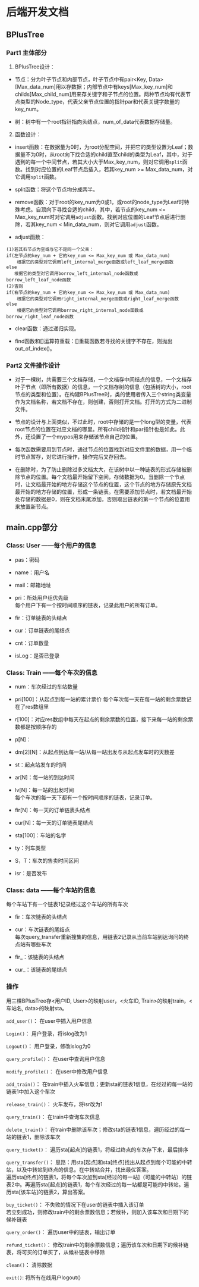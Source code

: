 后端开发文档
=====
BPlusTree
-----
### Part1 主体部分
1. BPlusTree设计：  
- 节点：分为叶子节点和内部节点，叶子节点中有pair<Key, Data>[Max_data_num]用以存数据；内部节点中有keys[Max_key_num]和childs[Max_child_num]用来存关键字和子节点的位置。两种节点均有代表节点类型的Node_type，代表父亲节点位置的指针par和代表关键字数量的key_num。  

- 树：树中有一个root指针指向头结点，num_of_data代表数据存储量。  

2. 函数设计：
- insert函数：在数据量为0时，为root分配空间，并把它的类型设置为Leaf；数据量不为0时，从root向下找合适的child直至child的类型为Leaf，其中，对于遇到的每一个中间节点，若其大小大于Max_key_num，则对它调用`split`函数。找到对应位置的Leaf节点后插入，若其key_num >= Max_data_num，对它调用`split`函数。

- split函数：将这个节点均分成两半。

- remove函数：对于root的key_num为0或1，或root的node_type为Leaf时特殊考虑。自顶向下寻找合适的child，其中，若节点的key_num <= Max_key_num时对它调用`adjust`函数。找到对应位置的Leaf节点后进行删除，若其key_num < Min_data_num，则对它调用`adjust`函数。

- adjust函数：  
```
(1)若其右节点为空或与它不是同一个父亲：  
if(左节点的key_num + 它的key_num <= Max_key_num 或 Max_data_num)  
    根据它的类型对它调用left_internal_merge函数或left_leaf_merge函数  
else  
   根据它的类型对它调用borrow_left_internal_node函数或borrow_left_leaf_node函数  
(2)否则  
if(右节点的key_num + 它的key_num <= Max_key_num 或 Max_data_num)  
    根据它的类型对它调用right_internal_merge函数或right_leaf_merge函数  
else  
    根据它的类型对它调用borrow_right_internal_node函数或borrow_right_leaf_node函数
```

- clear函数：通过递归实现。

- find函数和[]运算符重载：[]重载函数若寻找的关键字不存在，则抛出out_of_index()。

### Part2 文件操作设计
+ 对于一棵树，共需要三个文档存储，一个文档存中间结点的信息，一个文档存叶子节点（即所有数据）的信息，一个文档存树的信息（包括树的大小，root节点的类型和位置）。在构建BPlusTree时，类的使用者传入三个string类变量作为文档名称，若文档不存在，则创建，否则打开文档。打开的方式为二进制文件。

+ 节点的设计与上面类似，不过此时，root中存储的是一个long型的变量，代表root节点的位置在对应文档的哪里。所有child指针和par指针也是如此。此外，还设置了一个mypos用来存储该节点自己的位置。

+ 每次函数需要用到节点时，通过节点的位置找到对应文件里的数据，用一个临时节点暂存，对它进行操作，操作完后又存回去。

+ 在删除时，为了防止删除过多文档太大，在该树中以一种链表的形式存储被删除节点的位置。每个文档最开始留下空间，存储数据为0。当删除一个节点时，让文档最开始的地方存储这个节点的位置，这个节点的地方存储原先文档最开始的地方存储的位置，形成一条链表。在需要添加节点时，若文档最开始处存储的数据是0，则在文档末尾添加，否则取出链表的第一个节点的位置用来放置新节点。

main.cpp部分
-----
### Class: User ——每个用户的信息
+ pas：密码  

+ name：用户名  

+ mail：邮箱地址  

+ pri：所处用户组优先级  
每个用户下有一个按时间顺序的链表，记录此用户的所有订单。  

+ fir：订单链表的头结点  

+ cur：订单链表的尾结点  

+ cnt：订单数量  

+ isLog：是否已登录  


### Class: Train ——每个车次的信息
+ num：车次经过的车站数量

+ pri[100]：从起点到每一站的累计票价
每个车次每一天在每一站的剩余票数记在了res数组里
+ r[100]：对应res数组中每天在起点的剩余票数的位置，接下来每一站的剩余票数都是按顺序存的

+ p[N]：

+ dm[2][N]：从起点到达每一站/从每一站出发与从起点发车时的天数差

+ st：起点站发车的时间

+ ar[N]：每一站的到达时间

+ lv[N]：每一站的出发时间  
每个车次的每一天下都有一个按时间顺序的链表，记录订单。

+ fir[N]：每一天的订单链表头结点

+ cur[N]：每一天的订单链表尾结点

+ sta[100]：车站的名字

+ ty：列车类型

+ S，T：车次的售卖时间区间

+ isr：是否发布


### Class: data ——每个车站的信息
每个车站下有一个链表1记录经过这个车站的所有车次

+ fir：车次链表的头结点

+ cur：车次链表的尾结点  
每次query_transfer重新搜集的信息，用链表2记录从当前车站到达询问的终点站有哪些车次

+ fir_：该链表的头结点

+ cur_：该链表的尾结点

### 操作

用三棵BPlusTree存<用户ID, User>的映射user，<火车ID, Train>的映射train，<车站名, data>的映射sta。

`add_user()`：
在user中插入用户信息  

`Login()`：
用户登录，将islog改为1  

`Logout()`：
用户登录，修改islog为0  

`query_profile()`：
在user中查询用户信息  

`modify_profile()`：
在user中修改用户信息  

`add_train()`：
在train中插入火车信息；更新sta的链表1信息，在经过的每一站的链表1中加入这个车次  

`release_train()`：
火车发布，将isr改为1  

`query_train()`：
在train中查询车次信息  

`delete_train()`：
在train中删除该车次；修改sta的链表1信息，遍历经过的每一站的链表1，删除该车次  

`query_ticket()`：
遍历sta[起点]的链表1，将经过终点的车次存下来，最后排序  

`query_transfer()`：
思路：用sta[起点]和sta[终点]找出从起点到每个可能的中转站，以及中转站到终点的信息。在中转站合并，找出最优答案。  
遍历sta[终点]的链表1，将每个车次加到sta[经过的每一站]（可能的中转站）的链表2中。再遍历sta[起点]的链表1，每个车次经过的每一站都是可能的中转站。遍历sta[该车站]的链表2，算出答案。  

`buy_ticket()`：
不失败的情况下在user的链表中插入该订单  
若立刻成功，则修改train中的剩余票数信息；若候补，则加入该车次和日期下的候补链表  

`query_order()`：
遍历user中的链表，输出订单  

`refund_ticket()`：
修改train中的剩余票数信息；遍历该车次和日期下的候补链表，将可买的订单买了，从候补链表中移除  

`clean()`：
清除数据  

`exit()`:
将所有在线用户logout()  
